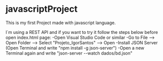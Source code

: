# javascriptProject
This is my first Project made with javascript language.

I´m using a REST API and if you want to try it follow the steps below before open index.html page:
  -Open Visual Studio Code or similar
  -Go to File --> Open Folder --> Select "Projeto_IgorSantos" --> Open
  -Install JSON Server (Open Terminal and write "npm install -g json-server")
  -Open a new Terminal again and write "json-server --watch dados/bd.json"
